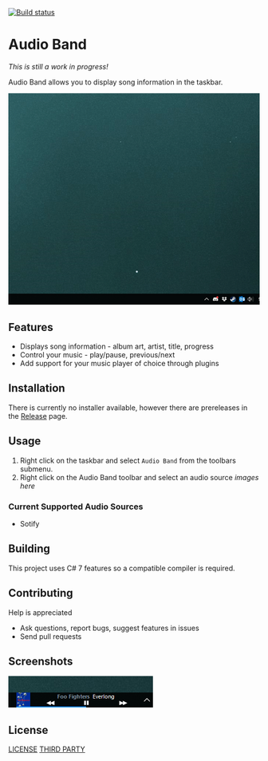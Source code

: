 [![Build status](https://ci.appveyor.com/api/projects/status/v32xl29r8uucuwj3?svg=true)](https://ci.appveyor.com/project/dsafa/audio-band)

# Audio Band
*This is still a work in progress!*

Audio Band allows you to display song information in the taskbar.

![Demo](./screenshots/demo.gif)

## Features
- Displays song information - album art, artist, title, progress
- Control your music - play/pause, previous/next
- Add support for your music player of choice through plugins

## Installation
There is currently no installer available, however there are prereleases in the [Release](https://github.com/dsafa/audio-band/releases) page.

## Usage
1. Right click on the taskbar and select `Audio Band` from the toolbars submenu.
2. Right click on the Audio Band toolbar and select an audio source
_images here_

### Current Supported Audio Sources
- Sotify

## Building
This project uses C# 7 features so a compatible compiler is required.

## Contributing
Help is appreciated
- Ask questions, report bugs, suggest features in issues
- Send pull requests

## Screenshots
![Screenshot](./screenshots/screenshot.png)

## License
[LICENSE](https://github.com/dsafa/audio-band/blob/master/LICENSE)
[THIRD PARTY](https://github.com/dsafa/audio-band/blob/master/LICENSE-3RD-PARTY)